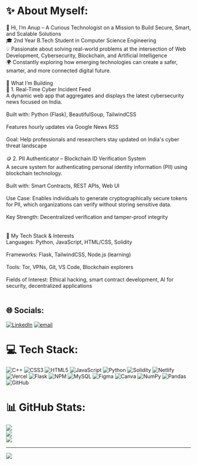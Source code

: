 # ✨ About Myself:
👋 Hi, I’m Anup – A Curious Technologist on a Mission to Build Secure, Smart, and Scalable Solutions<br>🎓 2nd Year B.Tech Student in Computer Science Engineering<br>💡 Passionate about solving real-world problems at the intersection of Web Development, Cybersecurity, Blockchain, and Artificial Intelligence<br>🌍 Constantly exploring how emerging technologies can create a safer, smarter, and more connected digital future.<br><br>🚀 What I’m Building<br>🔐 1. Real-Time Cyber Incident Feed<br>A dynamic web app that aggregates and displays the latest cybersecurity news focused on India.<br><br>Built with: Python (Flask), BeautifulSoup, TailwindCSS<br><br>Features hourly updates via Google News RSS<br><br>Goal: Help professionals and researchers stay updated on India's cyber threat landscape<br><br>🪙 2. PII Authenticator – Blockchain ID Verification System<br>A secure system for authenticating personal identity information (PII) using blockchain technology.<br><br>Built with: Smart Contracts, REST APIs, Web UI<br><br>Use Case: Enables individuals to generate cryptographically secure tokens for PII, which organizations can verify without storing sensitive data.<br><br>Key Strength: Decentralized verification and tamper-proof integrity<br><br> <br>🧠 My Tech Stack & Interests<br>Languages: Python, JavaScript, HTML/CSS, Solidity<br><br>Frameworks: Flask, TailwindCSS, Node.js (learning)<br><br>Tools: Tor, VPNs, Git, VS Code, Blockchain explorers<br><br>Fields of Interest: Ethical hacking, smart contract development, AI for security, decentralized applications<br><br>


## 🌐 Socials:
[![LinkedIn](https://img.shields.io/badge/LinkedIn-%230077B5.svg?logo=linkedin&logoColor=white)](https://linkedin.com/in/https://www.linkedin.com/in/anup-raj-p-b1834a2a6) [![email](https://img.shields.io/badge/Email-D14836?logo=gmail&logoColor=white)](mailto:anupraj0042@gmail.com) 

# 💻 Tech Stack:
![C++](https://img.shields.io/badge/c++-%2300599C.svg?style=for-the-badge&logo=c%2B%2B&logoColor=white) ![CSS3](https://img.shields.io/badge/css3-%231572B6.svg?style=for-the-badge&logo=css3&logoColor=white) ![HTML5](https://img.shields.io/badge/html5-%23E34F26.svg?style=for-the-badge&logo=html5&logoColor=white) ![JavaScript](https://img.shields.io/badge/javascript-%23323330.svg?style=for-the-badge&logo=javascript&logoColor=%23F7DF1E) ![Python](https://img.shields.io/badge/python-3670A0?style=for-the-badge&logo=python&logoColor=ffdd54) ![Solidity](https://img.shields.io/badge/Solidity-%23363636.svg?style=for-the-badge&logo=solidity&logoColor=white) ![Netlify](https://img.shields.io/badge/netlify-%23000000.svg?style=for-the-badge&logo=netlify&logoColor=#00C7B7) ![Vercel](https://img.shields.io/badge/vercel-%23000000.svg?style=for-the-badge&logo=vercel&logoColor=white) ![Flask](https://img.shields.io/badge/flask-%23000.svg?style=for-the-badge&logo=flask&logoColor=white) ![NPM](https://img.shields.io/badge/NPM-%23CB3837.svg?style=for-the-badge&logo=npm&logoColor=white) ![MySQL](https://img.shields.io/badge/mysql-4479A1.svg?style=for-the-badge&logo=mysql&logoColor=white) ![Figma](https://img.shields.io/badge/figma-%23F24E1E.svg?style=for-the-badge&logo=figma&logoColor=white) ![Canva](https://img.shields.io/badge/Canva-%2300C4CC.svg?style=for-the-badge&logo=Canva&logoColor=white) ![NumPy](https://img.shields.io/badge/numpy-%23013243.svg?style=for-the-badge&logo=numpy&logoColor=white) ![Pandas](https://img.shields.io/badge/pandas-%23150458.svg?style=for-the-badge&logo=pandas&logoColor=white) ![GitHub](https://img.shields.io/badge/github-%23121011.svg?style=for-the-badge&logo=github&logoColor=white)
# 📊 GitHub Stats:
![](https://github-readme-stats.vercel.app/api?username=anupraj042&theme=dark&hide_border=false&include_all_commits=true&count_private=false)<br/>
![](https://nirzak-streak-stats.vercel.app/?user=anupraj042&theme=dark&hide_border=false)<br/>
![](https://github-readme-stats.vercel.app/api/top-langs/?username=anupraj042&theme=dark&hide_border=false&include_all_commits=true&count_private=false&layout=compact)

---
[![](https://visitcount.itsvg.in/api?id=anupraj042&icon=0&color=0)](https://visitcount.itsvg.in)

<!-- Proudly created with GPRM ( https://gprm.itsvg.in ) -->
